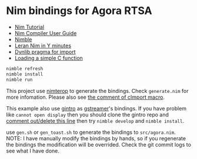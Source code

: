 # Nim bindings for Agora RTSA

- [Nim Tutorial ](https://nim-lang.org/docs/tut1.html)
- [Nim Compiler User Guide](https://nim-lang.org/docs/nimc.html)
- [Nimble](https://github.com/nim-lang/nimble)
- [Leran Nim in Y minutes](https://learnxinyminutes.com/docs/nim/)
- [Dynlib pragma for import](https://nim-lang.org/docs/manual.html#foreign-function-interface-dynlib-pragma-for-import)
- [Loading a simple C function](https://nim-lang.org/docs/dynlib.html#examples-loading-a-simple-c-function)

```bash
nimble refresh
nimble install
nimble run
```

This project use [nimterop](https://github.com/nimterop/nimterop) to generate the bindings.
Check `generate.nim` for more infomation. Please also see [the comment of cImport macro](https://github.com/nimterop/nimterop/blob/bf088be9e925fb16d664d092afad4ab6019a78c7/nimterop/cimport.nim#L652-L703).

This example also use [gintro](https://github.com/StefanSalewski/gintro) as [gstreamer](https://gstreamer.freedesktop.org)'s bindings.
If you have problem like `cannot open display` then you should clone the gintro repo and [comment out/delete this line](https://github.com/StefanSalewski/gintro/blob/0a6bbb59ebbae5da0d53009b2dcc7ced46b3b9d0/gintro.nimble#L65) then try `nimble develop` and `nimble install`.

use `gen.sh` or `gen_toast.sh` to generate the bindings to `src/agora.nim`.
NOTE: I have manually modify the bindings by hands, so if you regenerate the bindings
the modification will be overrided. Check the git commit logs to see what I have done.
